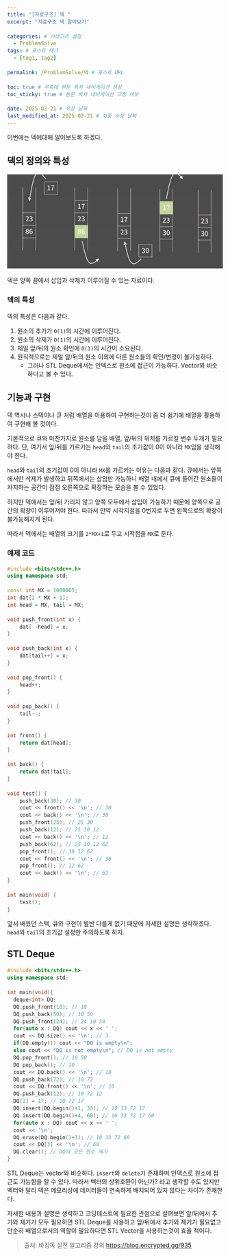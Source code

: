 ```yaml
---
title: "[자료구조] 덱 "
excerpt: "자료구조 덱 알아보기"

categories: # 카테고리 설정
  - ProblemSolve
tags: # 포스트 태그
  - [tag1, tag2]

permalink: /ProblemSolve/덱 # 포스트 URL

toc: true # 우측에 본문 목차 네비게이션 생성
toc_sticky: true # 본문 목차 네비게이션 고정 여부

date: 2025-02-21 # 작성 날짜
last_modified_at: 2025-02-21 # 최종 수정 날짜
---
```


이번에는 덱에대해 알아보도록 하겠다.

## 덱의 정의와 특성

![deque](/assets/images/posts_img/deque.png)

덱은 양쪽 끝에서 삽입과 삭제가 이루어질 수 있는 자료이다. 

### 덱의 특성

덱의 특성은 다음과 같다.

1. 원소의 추가가 `O(1)`의 시간에 이루어진다.
2. 원소의 삭제가 `O(1)`의 시간에 이루어진다.
3. 제일 앞/뒤의 원소 확인에 `O(1)`의 시간이 소요된다.
4. 원칙적으로는 제일 앞/뒤의 원소 이외에 다른 원소들의 확인/변경이 불가능하다.
    - 그러나 STL Deque에서는 인덱스로 원소에 접근이 가능하다. Vector와 비슷하다고 볼 수 있다.

## 기능과 구현

덱 역시나 스택이나 큐 처럼 배열을 이용하여 구현하는것이 좀 더 쉽기에 배열을 활용하여 구현해 볼 것이다.

기본적으로 큐와 마찬가지로 원소를 담을 배열, 앞/뒤의 위치를 가르킬 변수 두개가 필요하다. 단, 여기서 앞/뒤를 가르키는 `head`와 `tail`의 초기값이 0이 아니라 `MX`임을 생각해야 한다.

`head`와 `tail`의 초기값이 0이 아니라 `MX`를 가르키는 이유는 다음과 같다.
큐에서는 앞쪽에서만 삭제가 발생하고 뒤쪽에서는 삽입만 가능하니 배열 내에서 큐에 들어간 원소들이 차지하는 공간이 점점 오른쪽으로 확장하는 모습을 볼 수 있었다.

하지만 덱에서는 앞/뒤 가리지 않고 양쪽 모두에서 삽입이 가능하기 때문에 양쪽으로 공간의 확장이 이루어져야 한다. 따라서 만약 시작지점을 0번지로 두면 왼쪽으로의 확장이 불가능해지게 된다. 

따라서 덱에서는 배열의 크기를 `2*MX+1`로 두고 시작점을 `MX`로 둔다.

### 예제 코드
```c++
#include <bits/stdc++.h>
using namespace std;

const int MX = 1000005;
int dat[2 * MX + 1];
int head = MX, tail = MX;

void push_front(int x) {
	dat[--head] = x;
}

void push_back(int x) {
	dat[tail++] = x;
}

void pop_front() {
	head++;
}

void pop_back() {
	tail--;
}

int front() {
	return dat[head];
}

int back() {
	return dat[tail];
}

void test() {
	push_back(30); // 30
	cout << front() << '\n'; // 30
	cout << back() << '\n'; // 30
	push_front(25); // 25 30
	push_back(12); // 25 30 12
	cout << back() << '\n'; // 12
	push_back(62); // 25 30 12 62
	pop_front(); // 30 12 62
	cout << front() << '\n'; // 30
	pop_front(); // 12 62
	cout << back() << '\n'; // 62
}

int main(void) {
	test();
}
```

앞서 배웠던 스택, 큐와 구현이 별반 다를게 없기 때문에 자세한 설명은 생략하겠다.
`head`와 `tail`의 초기값 설정만 주의하도록 하자.

## STL Deque
```c++
#include <bits/stdc++.h>
using namespace std;

int main(void){
  deque<int> DQ;
  DQ.push_front(10); // 10
  DQ.push_back(50); // 10 50
  DQ.push_front(24); // 24 10 50
  for(auto x : DQ) cout << x << ' ';
  cout << DQ.size() << '\n'; // 3
  if(DQ.empty()) cout << "DQ is empty\n";
  else cout << "DQ is not empty\n"; // DQ is not empty
  DQ.pop_front(); // 10 50
  DQ.pop_back(); // 10
  cout << DQ.back() << '\n'; // 10
  DQ.push_back(72); // 10 72
  cout << DQ.front() << '\n'; // 10
  DQ.push_back(12); // 10 72 12
  DQ[2] = 17; // 10 72 17
  DQ.insert(DQ.begin()+1, 33); // 10 33 72 17
  DQ.insert(DQ.begin()+4, 60); // 10 33 72 17 60
  for(auto x : DQ) cout << x << ' ';
  cout << '\n';
  DQ.erase(DQ.begin()+3); // 10 33 72 60
  cout << DQ[3] << '\n'; // 60
  DQ.clear(); // DQ의 모든 원소 제거
}
```

STL Deque는 vector와 비슷하다. `insert`와 `delete`가 존재하며 인덱스로 원소에 접근도 가능함을 알 수 있다. 따라서 벡터의 상위호환이 아닌가? 라고 생각할 수도 있지만 벡터와 달리 덱은 메모리상에 데이터들이 연속하게 배치되어 있지 않다는 차이가 존재한다.

자세한 내용과 설명은 생략하고 코딩테스트에 필요한 관점으로 살펴보면 앞/뒤에서 추가와 제거가 모두 필요하면 STL Deque를 사용하고 앞/뒤에서 추가와 제거가 필요없고 단순히 배열으로서의 역할이 필요하다면 STL Vector을 사용하는것이 효율 적이다.

>출처: 바킹독 실전 알고리즘 강의 https://blog.encrypted.gg/935